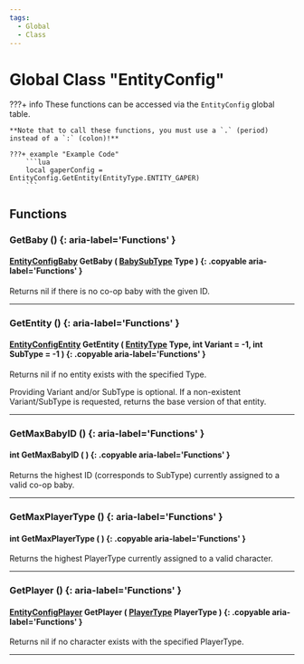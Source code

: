 ```yaml
---
tags:
  - Global
  - Class
---
```

# Global Class "EntityConfig"

???+ info
    These functions can be accessed via the `EntityConfig` global table.

    **Note that to call these functions, you must use a `.` (period) instead of a `:` (colon)!**

    ???+ example "Example Code"
        ```lua
        local gaperConfig = EntityConfig.GetEntity(EntityType.ENTITY_GAPER)
        ```
        
## Functions

### GetBaby () {: aria-label='Functions' }
#### [EntityConfigBaby](EntityConfigBaby.md) GetBaby ( [BabySubType](https://wofsauge.github.io/IsaacDocs/rep/enums/BabySubType.html) Type ) {: .copyable aria-label='Functions' }
Returns nil if there is no co-op baby with the given ID.

___
### GetEntity () {: aria-label='Functions' }
#### [EntityConfigEntity](EntityConfigEntity.md) GetEntity ( [EntityType](https://wofsauge.github.io/IsaacDocs/rep/enums/EntityType.html) Type, int Variant = -1, int SubType = -1 ) {: .copyable aria-label='Functions' }
Returns nil if no entity exists with the specified Type.

Providing Variant and/or SubType is optional. If a non-existent Variant/SubType is requested, returns the base version of that entity.

___
### GetMaxBabyID () {: aria-label='Functions' }
#### int GetMaxBabyID ( ) {: .copyable aria-label='Functions' }
Returns the highest ID (corresponds to SubType) currently assigned to a valid co-op baby.

___
### GetMaxPlayerType () {: aria-label='Functions' }
#### int GetMaxPlayerType ( ) {: .copyable aria-label='Functions' }
Returns the highest PlayerType currently assigned to a valid character.

___
### GetPlayer () {: aria-label='Functions' }
#### [EntityConfigPlayer](EntityConfigPlayer.md) GetPlayer ( [PlayerType](https://wofsauge.github.io/IsaacDocs/rep/enums/PlayerType.html) PlayerType ) {: .copyable aria-label='Functions' }
Returns nil if no character exists with the specified PlayerType.

___

